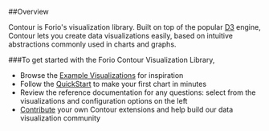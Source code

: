 ##Overview

Contour is Forio's visualization library. Built on top of the popular [D3](http://d3js.org) engine, Contour lets you create data visualizations easily, based on intuitive abstractions commonly used in charts and graphs.

###To get started with the Forio Contour Visualization Library,

* Browse the [Example Visualizations](showcase.html) for inspiration
* Follow the [QuickStart](#quickstart) to make your first chart in minutes
* Review the reference documentation for any questions: select from the visualizations and configuration options on the left
* [Contribute](http://github.com/forio/contour) your own Contour extensions and help build our data visualization community


